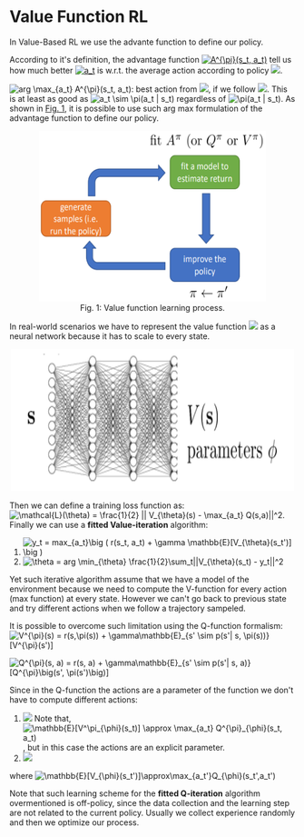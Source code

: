 # Value Function RL
In Value-Based RL we use the advante function to define our policy.

According to it's definition, the advantage function <a href="https://www.codecogs.com/eqnedit.php?latex=A^{\pi}(s_t,&space;a_t)" target="_blank"><img src="https://latex.codecogs.com/gif.latex?A^{\pi}(s_t,&space;a_t)" title="A^{\pi}(s_t, a_t)" /></a> tell us how much better <a href="https://www.codecogs.com/eqnedit.php?latex=a_t" target="_blank"><img src="https://latex.codecogs.com/gif.latex?a_t" title="a_t" /></a> is w.r.t. the average action according to policy <a href="https://www.codecogs.com/eqnedit.php?latex=\pi" target="_blank"><img src="https://latex.codecogs.com/gif.latex?\pi"/></a>.

<img src="https://latex.codecogs.com/gif.latex?arg&space;\max_{a_t}&space;A^{\pi}(s_t,&space;a_t)" title="arg \max_{a_t} A^{\pi}(s_t, a_t)" />: best action from <img src="https://latex.codecogs.com/gif.latex?s_t"/>, if we follow <img src="https://latex.codecogs.com/gif.latex?\pi"/>. This is at least as good as <img src="https://latex.codecogs.com/gif.latex?a_t\sim\pi(a_t|s_t)" title="a_t \sim \pi(a_t | s_t)" /> regardless of <img src="https://latex.codecogs.com/gif.latex?\pi(a_t|s_t)" title="\pi(a_t | s_t)" />.
As shown in [Fig. 1](#fig-v-function-learning), it is possible to use such arg max formulation of the advantage function to define our policy.


<p align="center">
    <img src="./figures/v-function-learning-process.png" width="400px" height="300px"/>
    <br />
    <a name="fig-v-function-learning"> Fig. 1: Value function learning process.</a>
</p>


In real-world scenarios we have to represent the value function <img src="https://latex.codecogs.com/gif.latex?V^{\pi}(s_t)" /> as a neural network because it has to scale to every state.

<p align="center">
    <img src="./figures/value-function-approx.png" width="500px" height="250px"/>
    <br />
</p>

Then we can define a training loss function as: <img src="https://latex.codecogs.com/gif.latex?\mathcal{L}(\theta)&space;=&space;\frac{1}{2}&space;||&space;V_{\theta}(s)&space;-&space;\max_{a_t}&space;Q(s,a)||^2" title="\mathcal{L}(\theta) = \frac{1}{2} || V_{\theta}(s) - \max_{a_t} Q(s,a)||^2" />.
Finally we can use a **fitted Value-iteration** algorithm:
1. <img src="https://latex.codecogs.com/gif.latex?y_t&space;=&space;max_{a_t}\big&space;(&space;r(s_t,&space;a_t)&space;&plus;&space;\gamma&space;\mathbb{E}[V_{\theta}(s_t')]&space;\big&space;)" title="y_t = max_{a_t}\big ( r(s_t, a_t) + \gamma \mathbb{E}[V_{\theta}(s_t')] \big )" />
2. <img src="https://latex.codecogs.com/gif.latex?\theta&space;=&space;arg&space;\min_{\theta}&space;\frac{1}{2}\sum_t||V_{\theta}(s_t)&space;-&space;y_t||^2" title="\theta = arg \min_{\theta} \frac{1}{2}\sum_t||V_{\theta}(s_t) - y_t||^2" />
Yet such iterative algorithm assume that we have a model of the environment because we need to compute the V-function for every action (max function) at every state. However we can't go back to previous state and try different actions when we follow a trajectory sampeled.

It is possible to overcome such limitation using the Q-function formalism:
<img src="https://latex.codecogs.com/gif.latex?V^{\pi}(s)&space;=&space;r(s,\pi(s))&space;&plus;&space;\gamma\mathbb{E}_{s'&space;\sim&space;p(s'|&space;s,&space;\pi(s))}[V^{\pi}(s')]" title="V^{\pi}(s) = r(s,\pi(s)) + \gamma\mathbb{E}_{s' \sim p(s'| s, \pi(s))}[V^{\pi}(s')]" />

<img src="https://latex.codecogs.com/gif.latex?Q^{\pi}(s,&space;a)&space;=&space;r(s,&space;a)&space;&plus;&space;\gamma\mathbb{E}_{s'&space;\sim&space;p(s'|&space;s,&space;a)}[Q^{\pi}\big(s',&space;\pi(s')\big)]" title="Q^{\pi}(s, a) = r(s, a) + \gamma\mathbb{E}_{s' \sim p(s'| s, a)}[Q^{\pi}\big(s', \pi(s')\big)]" />

Since in the Q-function the actions are a parameter of the function we don't have to compute different actions:
1. <img src="https://latex.codecogs.com/gif.latex?y_t&space;=&space;r(s_t,&space;a_t)&space;&plus;&space;\gamma&space;\mathbb{E}[V_{\theta}(s_t')]" /> Note that, <img src="https://latex.codecogs.com/gif.latex?\mathbb{E}[V^\pi_{\phi}(s_t)]&space;\approx&space;\max_{a_t}&space;Q^{\pi}_{\phi}(s_t,&space;a_t)" title="\mathbb{E}[V^\pi_{\phi}(s_t)] \approx \max_{a_t} Q^{\pi}_{\phi}(s_t, a_t)" />, but in this case the actions are an explicit parameter.
2. <img src="https://latex.codecogs.com/gif.latex?\phi&space;= \phi + &space;arg&space;\min_{\phi}&space;\frac{1}{2}\sum_t||Q_{\phi}(s_t,a_t)&space;-&space;y_t||^2" />
where <img src="https://latex.codecogs.com/gif.latex?\mathbb{E}[V_{\phi}(s_t')]\approx\max_{a_t'}Q_{\phi}(s_t',a_t')" title="\mathbb{E}[V_{\phi}(s_t')]\approx\max_{a_t'}Q_{\phi}(s_t',a_t')" />

Note that such learning scheme for the **fitted Q-iteration** algorithm overmentioned is off-policy, since the data collection and the learning step are not related to the current policy. Usually we collect experience randomly and then we optimize our process.